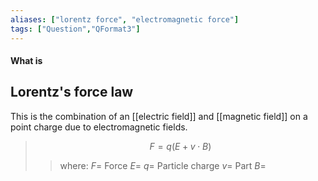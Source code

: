 ```yaml
---
aliases: ["lorentz force", "electromagnetic force"]
tags: ["Question","QFormat3"]
---
```


#### What is
## Lorentz's force law
This is the combination of an [[electric field]] and [[magnetic field]] on a point charge due to electromagnetic fields.
> $$ F = q(E + v\cdot B) $$ 
>> where:
>> $F=$ Force 
>> $E=$ 
>> $q=$ Particle charge
>> $v=$ Part
>> $B=$